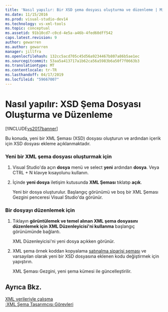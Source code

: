 ```yaml
---
title: 'Nasıl yapılır: Bir XSD şema dosyası oluşturma ve düzenleme | Microsoft Docs'
ms.date: 11/15/2016
ms.prod: visual-studio-dev14
ms.technology: vs-xml-tools
ms.topic: conceptual
ms.assetid: 91b10cd7-c0cd-4e5a-a46b-4fed60dff542
caps.latest.revision: 9
author: gewarren
ms.author: gewarren
manager: jillfra
ms.openlocfilehash: 132cc5acd705c45d56a9234467b807a86b5ae1ec
ms.sourcegitcommit: 53aa5a413717a1b62ca56a5983b6a50f7f0663b3
ms.translationtype: MT
ms.contentlocale: tr-TR
ms.lasthandoff: 04/17/2019
ms.locfileid: "59667007"
---
```

# <a name="how-to-create-and-edit-an-xsd-schema-file"></a>Nasıl yapılır: XSD Şema Dosyası Oluşturma ve Düzenleme
[!INCLUDE[vs2017banner](../includes/vs2017banner.md)]

Bu konuda, yeni bir XML Şeması (XSD) dosyası oluşturun ve ardından içerik için XSD dosyası ekleme açıklanmaktadır.  
  
### <a name="to-create-a-new-xml-schema-file"></a>Yeni bir XML şema dosyası oluşturmak için  
  
1.  Visual Studio'da açın **dosya** menü ve select **yeni** ardından **dosya**. Veya CTRL + N klavye kısayolunu kullanın.  
  
2.  İçinde **yeni dosya** iletişim kutusunda **XML Şeması** tıklatıp **açık**.  
  
     Yeni bir dosya oluşturulur. Başlangıç görünümü ve boş bir XML Şeması Gezgini penceresi Visual Studio'da görünür.  
  
### <a name="to-edit-a-file"></a>Bir dosyayı düzenlemek için  
  
1.  Tıklayın **görüntülemek ve temel alınan XML şema dosyasını düzenlemek için XML Düzenleyicisi'ni kullanma** başlangıç görünümünde bağlantı.  
  
     XML Düzenleyicisi'ni yeni dosya açıkken görünür.  
  
2.  XML şema örnek koddan kopyalama [satınalma siparişi şeması](../xml-tools/sample-xsd-file-simple-schema.md) ve varsayılan olarak yeni bir XSD dosyasına eklenen kodu değiştirmek için yapıştırın.  
  
     XML Şeması Gezgini, yeni şema kümesi ile güncelleştirilir.  
  
## <a name="see-also"></a>Ayrıca Bkz.  
 [XML verileriyle çalışma](../xml-tools/working-with-xml-data.md)   
 [;XML Şema Tasarımcısı Görevleri](../xml-tools/xml-schema-designer-tasks.md)
